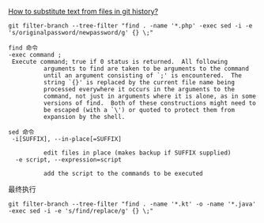 
[How to substitute text from files in git history?
](https://stackoverflow.com/questions/4110652)

    git filter-branch --tree-filter "find . -name '*.php' -exec sed -i -e 's/originalpassword/newpassword/g' {} \;"
    
    find 命令
    -exec command ;
     Execute command; true if 0 status is returned.  All following
              arguments to find are taken to be arguments to the command
              until an argument consisting of `;' is encountered.  The
              string `{}' is replaced by the current file name being
              processed everywhere it occurs in the arguments to the
              command, not just in arguments where it is alone, as in some
              versions of find.  Both of these constructions might need to
              be escaped (with a `\') or quoted to protect them from
              expansion by the shell. 
              
    sed 命令
     -i[SUFFIX], --in-place[=SUFFIX]

              edit files in place (makes backup if SUFFIX supplied)
      -e script, --expression=script

              add the script to the commands to be executed
    

最终执行
    
    git filter-branch --tree-filter "find . -name '*.kt' -o -name '*.java' -exec sed -i -e 's/find/replace/g' {} \;"